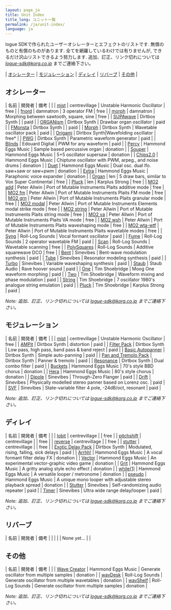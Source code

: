 ```yaml
---
layout: page_ja
title: Unit Index
title_long: ユニット一覧
permalink: /ja/unit-index/
language: ja
---
```


logue SDKで作られたユーザーオシレーターとエフェクトのリストです. 無償のものと有償のものがあります. 全てを網羅しているわけでは有りませんが, できるだけ沢山リストできるよう努力します. 追加、訂正、リンク切れについては *logue-sdk@korg.co.jp* までご連絡下さい。

| [オシレーター](#オシレーター) | [モジュレーション](#モジュレーション) | [ディレイ](#ディレイ) | [リバーブ](#リバーブ) | [その他](#その他) |

## オシレーター

| 名前 | 開発者 | 備考 |  |
| [mist](https://github.com/centrevillage/cv_logue/tree/master/osc/mist) | centrevillage | Unstable Harmonic Oscillator | free |
| [fnord](https://github.com/damnatron/logue-sdk/tree/master/platform/prologue/contrib/prlgunit) | damnatron | 3 operator FM | free |
| [morph](https://github.com/damnatron/logue-sdk/tree/master/platform/prologue/contrib/prlgunit) | damnatron | Morphing between sawtooth, square, sine | free |
| [SUPAwave](https://www.dirtboxsynth.com/sd_product/supawave/) | Dirtbox Synth | | paid |
| [ORGANism](https://www.dirtboxsynth.com/sd_product/organism/) | Dirtbox Synth | Drawbar organ oscillator | paid |
| [FMonsta](https://www.dirtboxsynth.com/sd_product/fmonsta-bundle/) | Dirtbox Synth | | paid |
| [Morph](https://www.dirtboxsynth.com/sd_product/morph/) | Dirtbox Synth | Wavetable oscillator pack | paid |
| [Origami](https://www.dirtboxsynth.com/sd_product/origami/) | Dirtbox Synth|Wavefolding oscillator | free\* |
| [PWG](https://www.dirtboxsynth.com/sd_product/pwg-parametric-waveform-generator/) | Dirtbox Synth | Parametric waveform generator | paid |
| [Blinds](https://edouard.digital/) | Edouard Digital | PWM for any waveform | paid |
| [Percy](http://hammondeggsmusic.ca/logueplugins/percy.html) | Hammond Eggs Music | Sample based percussive organ | donation |
| [Souper](http://hammondeggsmusic.ca/logueplugins/souper.html) | Hammond Eggs Music | 5+5 oscillator supersaw | donation |
| [Chips2.0](http://hammondeggsmusic.ca/logueplugins/chips2.html) | Hammond Eggs Music | Chiptune oscillator with PWM, arpeg., and noise drums | donation | 
| [Duet](http://hammondeggsmusic.ca/logueplugins/duet.html) | Hammond Eggs Music | Dual osc. dual lfo. saw+saw or saw+pwm | donation |
| [Extra](http://hammondeggsmusic.ca/logueplugins/extra.html) | Hammond Eggs Music | Paraphonic voice expander | donation |
| [Organ](https://github.com/len/korg-prologue/tree/master/src/organ) | len | 5 draw bars, similar to Vox Super Continental | free | 
| [Pluck](https://github.com/len/korg-prologue/tree/master/src/pluck) | len | Karplus Strong | free |
| [MO2 add](https://github.com/peterall/eurorack-prologue/releases) | Peter Allwin | Port of Mutable Instruments Plaits additive mode | free |
| [MO2 fm](https://github.com/peterall/eurorack-prologue/releases) | Peter Allwin | Port of Mutable Instruments Plaits FM mode | free |
| [MO2 grn](https://github.com/peterall/eurorack-prologue/releases) | Peter Allwin | Port of Mutable Instruments Plaits granular mode | free |
| [MO2 modal](https://github.com/peterall/eurorack-prologue/releases) | Peter Allwin | Port of Mutable Instruments Elements modal strike mode | free |
| [MO2 string](https://github.com/peterall/eurorack-prologue/releases) | Peter Allwin | Port of Mutable Instruments Plaits string mode | free |
| [MO2 va](https://github.com/peterall/eurorack-prologue/releases) | Peter Allwin | Port of Mutable Instruments Plaits VA mode | free |
| [MO2 wsh](https://github.com/peterall/eurorack-prologue/releases) | Peter Allwin | Port of Mutable Instruments Plaits waveshaping mode | free |
| [MO2 wta-wtf](https://github.com/peterall/eurorack-prologue/releases) | Peter Allwin | Port of Mutable Instruments Plaits wavetable modes | free |
| [Syng](https://rolllogsounds.com) | Roll-Log Sounds | Vocal formant oscillator | paid |
| [Fume](https://rolllogsounds.com) | Roll-Log Sounds | 2 operator wavetable FM | paid |
| [Scan](https://rolllogsounds.com) | Roll-Log Sounds | Wavetable scanning | free |
| [PolySquares](https://rolllogsounds.com) | Roll-Log Sounds | Additive squarewave DCO | free |
| [Bent](https://www.sinevibes.com/korgbent/) | Sinevibes | Bent-wave modulation synthesis | paid |
| [Tube](https://www.sinevibes.com/korgtube/) | Sinevibes | Resonator modeling synthesis | paid |
| [Turbo](https://www.sinevibes.com/korgturbo/) | Sinevibes | Variable waveshaping synthesis | paid | 
| [Staub](https://www.staub-audio.com/products/staub/) | Staub Audio | Rave hoover sound | paid |
| [One](https://sellfy.com/p/vp0w/) | Tim Shoebridge | Moog One waveform morphing | paid | 
| [Two](https://sellfy.com/p/wxqvjn/) | Tim Shoebridge | Waveform mixing and phase modulation | paid |
| [String](https://sellfy.com/p/Ump7/) | Tim Shoebridge | 7 oscillator 1980's analogue string emulation | paid |
| [Pluck](https://sellfy.com/p/bG1k/) | Tim Shoebridge | Karplus Strong | paid |

_Note: 追加、訂正、リンク切れについては *logue-sdk@korg.co.jp* までご連絡下さい。_

## モジュレーション

| 名前 | 開発者 | 備考 |  |
| [mist](https://github.com/centrevillage/cv_logue/tree/master/osc/mist) | centrevillage | Unstable Harmonic Oscillator | free |
| [AMPit](https://www.dirtboxsynth.com/sd_product/ampit/) | Dirtbox Synth | distortion | paid |
| [Filter Pack](https://www.dirtboxsynth.com/sd_product/filter-pack/) | Dirtbox Synth | Low pass, high pass, band pass & band reject | paid |
| [Basic Autopanner](https://www.dirtboxsynth.com/sd_product/basic-autopanner/) | Dirtbox Synth | Simple auto-panning | paid |
| [Pan and Tremolo Pack](https://www.dirtboxsynth.com/sd_product/pan-and-tremolo-pack/) | Dirtbox Synth | Panner & tremolo | paid |
| [Resonance](https://www.dirtboxsynth.com/sd_product/resonance/) | Dirtbox Synth | Dual combo filter | paid |
| [Buckets](http://hammondeggsmusic.ca/logueplugins/buckets.html) | Hammond Eggs Music | 70's style BBD chorus | donation |
| [Hera](http://hammondeggsmusic.ca/logueplugins/hera.html) | Hammond Eggs Music | 80's style chorus | donation |
| [Dipole](https://www.sinevibes.com/korgdipole/) | Sinevibes | Through-Zero Flanger | paid |
| [Drift](https://www.sinevibes.com/korgdrift/ ) | Sinevibes | Physically modelled stereo panner based on Lorenz osc. | paid |
| [SVF](https://www.sinevibes.com/korgsvf/) | Sinevibes | State-variable filter 4 pole, -24dB/oct, resonant | paid |

_Note: 追加、訂正、リンク切れについては *logue-sdk@korg.co.jp* までご連絡下さい。_

## ディレイ

| 名前 | 開発者 | 備考 |  |
| [lobit](https://github.com/centrevillage/cv_logue/tree/master/delfx/lobit) | centrevillage |  | free |
| [pitchshift](https://github.com/centrevillage/cv_logue/tree/master/delfx/pitchshift) | centrevillage |  | free |
| [reverse](https://github.com/centrevillage/cv_logue/tree/master/delfx/reverse) | centrevillage |  | free |
| [stutter](https://github.com/centrevillage/cv_logue/tree/master/delfx/stutter) | centrevillage |  | free |
| [Exotic Delay Pack](https://www.dirtboxsynth.com/sd_product/exotic-delay-pack/) | Dirtbox Synth | Modulated, rising, falling, _sick_ delays |  paid |
| [Arrhh!](http://hammondeggsmusic.ca/logueplugins/arrhh.html) | Hammond Eggs Music | A vocal formant filter delay FX | donation |
| [Vector](http://hammondeggsmusic.ca/logueplugins/vector.html) | Hammond Eggs Music | An experimental vector-graphic video game | donation |
| [Grit](http://hammondeggsmusic.ca/logueplugins/grit.html) | Hammond Eggs Music | A gritty analog style echo effect | donation |
| [while(1)](http://hammondeggsmusic.ca/logueplugins/while1.html) | Hammond Eggs Music | A versatile looper / metronome |  donation |
| [pseudo](http://hammondeggsmusic.ca/logueplugins/pseudo.html) | Hammond Eggs Music | A unique mono looper with adjustable stereo playback spread | donation |
| [Stutter](https://www.sinevibes.com/korgstutter/) | Sinevibes | Self-randomizing audio repeater | paid |
| [Timer](https://www.sinevibes.com/korgtime/) | Sinevibes | Ultra wide range delay/looper | paid |

_Note: 追加、訂正、リンク切れについては *logue-sdk@korg.co.jp* までご連絡下さい。_

## リバーブ

| 名前 | 開発者 | 備考 |  |
| | | None yet... | |

## その他

| 名前 | 開発者 | 備考 |  |
| [Wave Creator](http://hammondeggsmusic.ca/logueplugins/wavecreator.html) | Hammond Eggs Music | Generate oscillator from multiple samples | donation |
| [wavDesk](https://gumroad.com/l/wavDesk) | Roll-Log Sounds | Generate oscillator from multiple wavetables | donation |
| [wavShelf](https://gumroad.com/l/wavShelf) | Roll-Log Sounds | Generate oscillator from multiple samples | donation |

_Note: 追加、訂正、リンク切れについては *logue-sdk@korg.co.jp* までご連絡下さい。_
